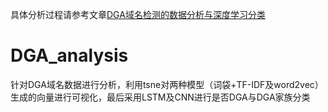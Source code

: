 具体分析过程请参考文章[DGA域名检测的数据分析与深度学习分类](https://www.freebuf.com/articles/network/246529.html)
# DGA_analysis

针对DGA域名数据进行分析，利用tsne对两种模型（词袋+TF-IDF及word2vec）生成的向量进行可视化，最后采用LSTM及CNN进行是否DGA与DGA家族分类
